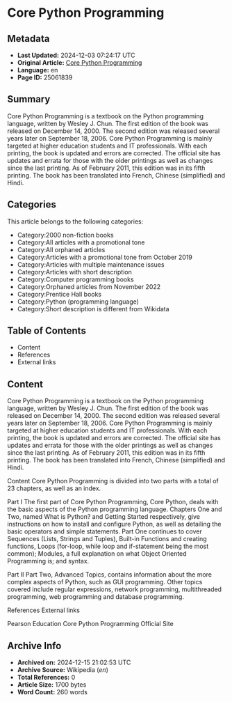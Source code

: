 # Core Python Programming

## Metadata
- **Last Updated:** 2024-12-03 07:24:17 UTC
- **Original Article:** [Core Python Programming](https://en.wikipedia.org/wiki/Core_Python_Programming)
- **Language:** en
- **Page ID:** 25061839

## Summary
Core Python Programming is a textbook on the Python programming language, written by Wesley J. Chun. The first edition of the book was released on December 14, 2000. The second edition was released several years later on September 18, 2006. Core Python Programming is mainly targeted at higher education students and IT professionals.
With each printing, the book is updated and errors are corrected. The official site has updates and errata for those with the older printings as well as changes since the last printing. As of February 2011, this edition was in its fifth printing.
The book has been translated into French, Chinese (simplified) and Hindi.

## Categories
This article belongs to the following categories:

- Category:2000 non-fiction books
- Category:All articles with a promotional tone
- Category:All orphaned articles
- Category:Articles with a promotional tone from October 2019
- Category:Articles with multiple maintenance issues
- Category:Articles with short description
- Category:Computer programming books
- Category:Orphaned articles from November 2022
- Category:Prentice Hall books
- Category:Python (programming language)
- Category:Short description is different from Wikidata

## Table of Contents

- Content
- References
- External links

## Content

Core Python Programming is a textbook on the Python programming language, written by Wesley J. Chun. The first edition of the book was released on December 14, 2000. The second edition was released several years later on September 18, 2006. Core Python Programming is mainly targeted at higher education students and IT professionals.
With each printing, the book is updated and errors are corrected. The official site has updates and errata for those with the older printings as well as changes since the last printing. As of February 2011, this edition was in its fifth printing.
The book has been translated into French, Chinese (simplified) and Hindi.

Content
Core Python Programming is divided into two parts with a total of 23 chapters, as well as an index.

Part I
The first part of Core Python Programming, Core Python, deals with the basic aspects of the Python programming language. Chapters One and Two, named What is Python? and Getting Started respectively, give instructions on how to install and configure Python, as well as detailing the basic operators and simple statements. Part One continues to cover Sequences (Lists, Strings and Tuples), Built-in Functions and creating functions, Loops (for-loop, while loop and if-statement being the most common); Modules, a full explanation on what Object Oriented Programming is; and syntax.

Part II
Part Two, Advanced Topics, contains information about the more complex aspects of Python, such as GUI programming. Other topics covered include regular expressions, network programming, multithreaded programming, web programming and database programming.

References
External links

Pearson Education
Core Python Programming Official Site

## Archive Info
- **Archived on:** 2024-12-15 21:02:53 UTC
- **Archive Source:** Wikipedia (_en_)
- **Total References:** 0
- **Article Size:** 1700 bytes
- **Word Count:** 260 words
